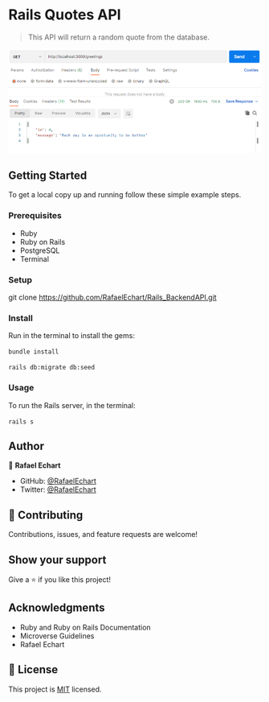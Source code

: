 # Rails Quotes API
> This API will return a random quote from the database.


![screenshot](./app_screenshot.png)


## Getting Started

To get a local copy up and running follow these simple example steps.

### Prerequisites

- Ruby
- Ruby on Rails 
- PostgreSQL
- Terminal

### Setup

git clone https://github.com/RafaelEchart/Rails_BackendAPI.git

### Install

Run in the terminal to install the gems:

`bundle install`

`rails db:migrate db:seed`

### Usage

To run the Rails server, in the terminal: 

`rails s`

## Author

👤 **Rafael Echart**

- GitHub: [@RafaelEchart](https://github.com/rafaelechart)
- Twitter: [@RafaelEchart](https://twitter.com/rafaelechart)


## 🤝 Contributing

Contributions, issues, and feature requests are welcome!


## Show your support

Give a ⭐️ if you like this project!

## Acknowledgments

- Ruby and Ruby on Rails Documentation
- Microverse Guidelines
- Rafael Echart

## 📝 License

This project is [MIT](./MIT.md) licensed.
